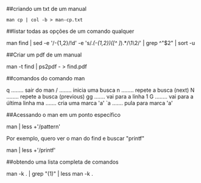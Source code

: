 ##criando um txt de um manual

    man cp | col -b > man-cp.txt


##listar todas as opções de um comando qualquer

man find | sed  -e '/-\{1,2\}/!d' -e 's/.*\(-\{1,2\}\)\([^ ]*\).*/\1\2/' | grep ^"$2" | sort -u

##Criar um pdf de um manual

man -t find | ps2pdf - > find.pdf

##comandos do comando man

  q ........ sair do man
  / ........ inicia uma busca
  n ........ repete a busca (next)
  N ........ repete a busca (previous)
  gg ....... vai para a linha 1
  G ........ vai para a última linha
  ma ....... cria uma marca 'a'
  `a ....... pula para marca 'a'

##Acessando o man em um ponto específico

man <COMMAND> | less +'/pattern'


Por exemplo, quero ver o man do find e buscar "printf"


man <COMMAND> | less +'/printf'


##obtendo uma lista completa de comandos

man -k . | grep "(1)" | less
man -k .
